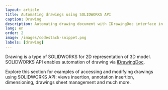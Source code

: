 ```yaml
---
layout: article
title: Automating drawings using SOLIDWORKS API
caption: Drawing
description: Automating drawing document with IDrawingDoc interface in SOLIDWORKS API
lang: en
order: 2
image: /images/codestack-snippet.png
labels: [drawing]
---
```

Drawing is a type of SOLIDWORKS for 2D representation of 3D model. SOLIDWORKS API enables automation of drawing via [IDrawingDoc](http://help.solidworks.com/2019/english/api/sldworksapi/SolidWorks.Interop.sldworks~SolidWorks.Interop.sldworks.IDrawingDoc.html).

Explore this section for examples of accessing and modifying drawings using SOLIDWORKS API: views insertion, annotation insertion, dimensioning, drawings sheet management and much more.